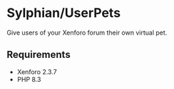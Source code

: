 # Sylphian/UserPets
Give users of your Xenforo forum their own virtual pet.

## Requirements
- Xenforo 2.3.7
- PHP 8.3

